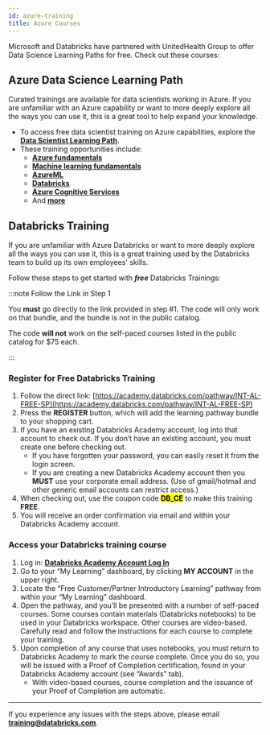 ```yaml
---
id: azure-training
title: Azure Courses
---
```


Microsoft and Databricks have partnered with UnitedHealth Group to offer Data Science Learning Paths for free. Check out these courses:


## Azure Data Science Learning Path

Curated trainings are available for data scientists working in Azure. If you are unfamiliar with an Azure capability or want to more deeply explore all the ways you can use it, this is a great tool to help expand your knowledge.

* To access free data scientist training on Azure capabilities, explore the [**Data Scientist Learning Path**](https://docs.microsoft.com/en-us/learn/browse/?products=azure&resource_type=learning%20path&roles=data-scientist).
* These training opportunities include:
    * [**Azure fundamentals**](https://docs.microsoft.com/en-us/learn/paths/azure-fundamentals/)
    * [**Machine learning fundamentals**](https://docs.microsoft.com/en-us/learn/paths/intro-to-ml-with-python/)
    * [**AzureML**](https://docs.microsoft.com/en-us/learn/paths/build-ai-solutions-with-azure-ml-service/)
    * [**Databricks**](https://docs.microsoft.com/learn/paths/perform-data-science-azure-databricks/)
    * [**Azure Cognitive Services**](https://docs.microsoft.com/en-us/learn/paths/explore-computer-vision-microsoft-azure/)
    * And [**more**](https://docs.microsoft.com/en-us/learn/browse/?products=azure&resource_type=learning%20path&roles=data-scientist)


## Databricks Training

If you are unfamiliar with Azure Databricks or want to more deeply explore all the ways you can use it, this is a great training used by the Databricks team to build up its own employees' skills.

Follow these steps to get started with ***free*** Databricks Trainings:

:::note Follow the Link in Step 1

You **must** go directly to the link provided in step #1. The code will only work on that bundle, and the bundle is not in the public catalog.

The code **will not** work on the self-paced courses listed in the public catalog for $75 each.

:::

### Register for Free Databricks Training

1. Follow the direct link: [https://academy.databricks.com/pathway/INT-AL-FREE-SP](https://academy.databricks.com/pathway/INT-AL-FREE-SP)
1. Press the **REGISTER** button, which will add the learning pathway bundle to your shopping cart.
1. If you have an existing Databricks Academy account, log into that account to check out. If you don’t have an existing account, you must create one before checking out.
	* If you have forgotten your password, you can easily reset it from the login screen.
    * If you are creating a new Databricks Academy account then you **MUST** use your corporate email address. (Use of gmail/hotmail and other generic email accounts can restrict access.)
1. When checking out, use the coupon code <mark>**DB_CE**</mark> to make this training **FREE**.
1. You will receive an order confirmation via email and within your Databricks Academy account.


### Access your Databricks training course

1. Log in: [**Databricks Academy Account Log In**](https://academy.databricks.com/login.html)
1. Go to your “My Learning” dashboard, by clicking **MY ACCOUNT** in the upper right.
1. Locate the “Free Customer/Partner Introductory Learning” pathway from within your “My Learning” dashboard.
1. Open the pathway, and you’ll be presented with a number of self-paced courses. Some courses contain materials (Databricks notebooks) to be used in your Databricks workspace. Other courses are video-based. Carefully read and follow the instructions for each course to complete your training.
1. Upon completion of any course that uses notebooks, you must return to Databricks Academy to mark the course complete. Once you do so, you will be issued with a Proof of Completion certification, found in your Databricks Academy account (see “Awards” tab).
	* With video-based courses, course completion and the issuance of your Proof of Completion are automatic.

<hr/>

If you experience any issues with the steps above, please email **training@databricks.com**.

